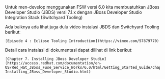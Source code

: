Untuk men-develop menggunakan FSW versi 6.0 kita membuatuhkan JBoss Developer Studio (JBDS) versi 7.1.x dengan JBoss Developer Studio Integration Stack (Switchyard Tooling)

Ada baiknya ada lihat juga dulu video instalasi JBDS dan Switchyard Tooling berikut:

    [Episode 4 : Eclipse Tooling Introduction](https://vimeo.com/57879770)

Detail cara instalasi di dokumentasi dapat dilihat di link berikut:

    [Chapter 7. Installing JBoss Developer Studio](https://access.redhat.com/documentation/en-US/Red_Hat_JBoss_Fuse_Service_Works/6.0/html/Getting_Started_Guide/chap-Installing_JBoss_Developer_Studio.html)


